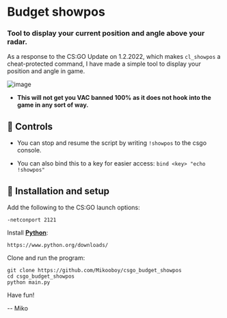 # Budget showpos

### Tool to display your current position and angle above your radar.

As a response to the CS:GO Update on 1.2.2022, which makes `cl_showpos` a cheat-protected command, I have made a simple tool to display your position and angle in game.

![image](https://user-images.githubusercontent.com/73204452/152147297-bdb71c05-1f41-400f-a34d-ad803734550e.png)

* **This will not get you VAC banned 100% as it does not hook into the game in any sort of way.**

## 📖 Controls

* You can stop and resume the script by writing `!showpos` to the csgo console.

* You can also bind this to a key for easier access: `bind <key> "echo !showpos"`

## 📃 Installation and setup

Add the following to the CS:GO launch options:

    -netconport 2121
    
Install [**Python**](https://www.python.org/downloads/): 

    https://www.python.org/downloads/
    
Clone and run the program:

    git clone https://github.com/Mikooboy/csgo_budget_showpos
    cd csgo_budget_showpos
    python main.py

Have fun!

-- Miko
